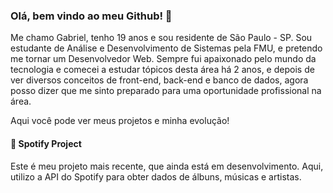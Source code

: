 ### Olá, bem vindo ao meu Github! 👋

Me chamo Gabriel, tenho 19 anos e sou residente de São Paulo - SP. Sou estudante de Análise e Desenvolvimento de Sistemas pela FMU, e pretendo me tornar um Desenvolvedor Web. Sempre fui apaixonado pelo mundo da tecnologia e comecei a estudar tópicos desta área há 2 anos, e depois de ver diversos conceitos de front-end, back-end e banco de dados, agora posso dizer que me sinto preparado para uma oportunidade profissional na área.


Aqui você pode ver meus projetos e minha evolução!

#### 🎵 Spotify Project

Este é meu projeto mais recente, que ainda está em desenvolvimento. Aqui, utilizo a API do Spotify para obter dados de álbuns, músicas e artistas. 
<!--
**gabrielgsd1/gabrielgsd1** is a ✨ _special_ ✨ repository because its `README.md` (this file) appears on your GitHub profile.

Here are some ideas to get you started:

- 🔭 I’m currently working on ...
- 🌱 I’m currently learning ...
- 👯 I’m looking to collaborate on ...
- 🤔 I’m looking for help with ...
- 💬 Ask me about ...
- 📫 How to reach me: ...
- 😄 Pronouns: ...
- ⚡ Fun fact: ...
-->
